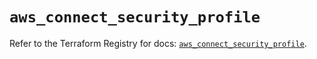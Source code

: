 # `aws_connect_security_profile`

Refer to the Terraform Registry for docs: [`aws_connect_security_profile`](https://registry.terraform.io/providers/hashicorp/aws/5.70.0/docs/resources/connect_security_profile).

